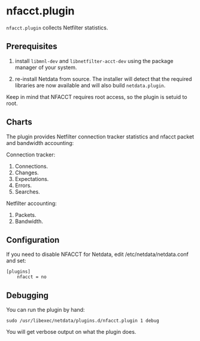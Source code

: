 <!--
title: "nfacct.plugin"
custom_edit_url: "https://github.com/netdata/netdata/edit/master/collectors/nfacct.plugin/README.md"
sidebar_label: "nfacct.plugin"
learn_status: "Published"
learn_topic_type: "References"
learn_rel_path: "Collectors References/Networking"
-->

# nfacct.plugin

`nfacct.plugin` collects Netfilter statistics.

## Prerequisites

1.  install `libmnl-dev` and `libnetfilter-acct-dev` using the package manager of your system.

2.  re-install Netdata from source. The installer will detect that the required libraries are now available and will also build `netdata.plugin`.

Keep in mind that NFACCT requires root access, so the plugin is setuid to root.

## Charts

The plugin provides Netfilter connection tracker statistics and nfacct packet and bandwidth accounting:

Connection tracker:

1.  Connections.
2.  Changes.
3.  Expectations.
4.  Errors.
5.  Searches.

Netfilter accounting:

1.  Packets.
2.  Bandwidth.

## Configuration

If you need to disable NFACCT for Netdata, edit /etc/netdata/netdata.conf and set:

```
[plugins]
    nfacct = no
```

## Debugging

You can run the plugin by hand:

```
sudo /usr/libexec/netdata/plugins.d/nfacct.plugin 1 debug
```

You will get verbose output on what the plugin does.


